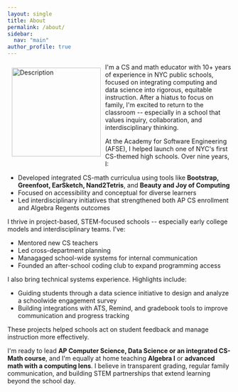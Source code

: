 ```yaml
---
layout: single
title: About
permalink: /about/
sidebar:
  nav: "main"
author_profile: true
---
```

<p style="float: left; margin: 10px;">
  <img src="{{ '/assets/images/headshot.jpg' | relative_url }}" alt="Description" width="200" />
</p>

I'm a CS and math educator with 10+ years of experience in NYC public schools, focused on integrating computing and data science into rigorous, equitable instruction. After a hiatus to focus on family, I'm excited to return to the classroom -- especially in a school that values inquiry, collaboration, and interdisciplinary thinking.

At the Academy for Software Engineering (AFSE), I helped launch one of NYC's first CS-themed high schools. Over nine years, I:
- Developed integrated CS-math curriculua using tools like **Bootstrap, Greenfoot, EarSketch, Nand2Tetris**, and **Beauty and Joy of Computing**
- Focused on accessibility and conceptual for diverse learners
- Led interdisciplinary initiatives that strengthened both AP CS enrollment and Algebra Regents outcomes

I thrive in project-based, STEM-focused schools -- especially early college models and interdisciplinary teams. I've:
- Mentored new CS teachers
- Led cross-department planning
- Managaged school-wide systems for internal communication
- Founded an after-school coding club to expand programming access

I also bring technical systems experience. Highlights include:
- Guiding students through a data science initiative to design and analyze a schoolwide engagement survey
- Building integrations with ATS, Remind, and gradebook tools to improve communication and progress tracking

These projects helped schools act on student feedback and manage instruction more effectively.

I'm ready to lead **AP Computer Science, Data Science or an integrated CS-Math course**, and I'm equally at home teaching **Algebra I** or **advanced math with a computing lens**. I believe in transparent grading, regular family communication, and building STEM partnerships that extend learning beyond the school day.
